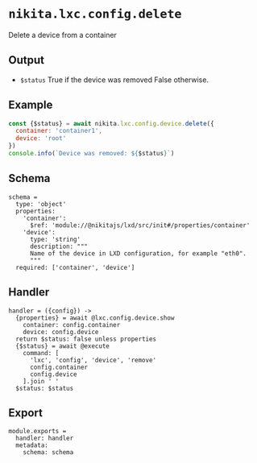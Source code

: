 
# `nikita.lxc.config.delete`

Delete a device from a container

## Output

* `$status`
  True if the device was removed False otherwise.

## Example

```js
const {$status} = await nikita.lxc.config.device.delete({
  container: 'container1',
  device: 'root'
})
console.info(`Device was removed: ${$status}`)
```

## Schema

    schema =
      type: 'object'
      properties:
        'container':
          $ref: 'module://@nikitajs/lxd/src/init#/properties/container'
        'device':
          type: 'string'
          description: """
          Name of the device in LXD configuration, for example "eth0".
          """
      required: ['container', 'device']

## Handler

    handler = ({config}) ->
      {properties} = await @lxc.config.device.show
        container: config.container
        device: config.device
      return $status: false unless properties
      {$status} = await @execute
        command: [
          'lxc', 'config', 'device', 'remove'
          config.container
          config.device
        ].join ' '
      $status: $status

## Export

    module.exports =
      handler: handler
      metadata:
        schema: schema
